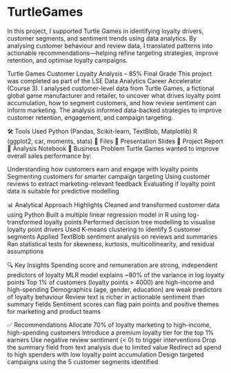 # TurtleGames
In this project, I supported Turtle Games in identifying loyalty drivers, customer segments, and sentiment trends using data analytics. By analysing customer behaviour and review data, I translated patterns into actionable recommendations—helping refine targeting strategies, improve retention, and optimise loyalty campaigns.

Turtle Games Customer Loyalty Analysis – 85% Final Grade
This project was completed as part of the LSE Data Analytics Career Accelerator (Course 3). I analysed customer-level data from Turtle Games, a fictional global game manufacturer and retailer, to uncover what drives loyalty point accumulation, how to segment customers, and how review sentiment can inform marketing. The analysis informed data-backed strategies to improve customer retention, engagement, and campaign targeting.

🛠️ Tools Used
Python (Pandas, Scikit-learn, TextBlob, Matplotlib)
R (ggplot2, car, moments, stats)
📁 Files
📘 Presentation Slides
📄 Project Report
📓 Analysis Notebook
🧠 Business Problem
Turtle Games wanted to improve overall sales performance by:

Understanding how customers earn and engage with loyalty points
Segmenting customers for smarter campaign targeting
Using customer reviews to extract marketing-relevant feedback
Evaluating if loyalty point data is suitable for predictive modelling

📊 Analytical Approach Highlights
Cleaned and transformed customer data using Python
Built a multiple linear regression model in R using log-transformed loyalty points
Performed decision tree modelling to visualise loyalty point drivers
Used K-means clustering to identify 5 customer segments
Applied TextBlob sentiment analysis on reviews and summaries
Ran statistical tests for skewness, kurtosis, multicollinearity, and residual assumptions

🔍 Key Insights
Spending score and remuneration are strong, independent predictors of loyalty
MLR model explains ~80% of the variance in log loyalty points
Top 1% of customers (loyalty points > 4000) are high-income and high-spending
Demographics (age, gender, education) are weak predictors of loyalty behaviour
Review text is richer in actionable sentiment than summary fields
Sentiment scores can flag pain points and positive themes for marketing and product teams

✅ Recommendations
Allocate 70% of loyalty marketing to high-income, high-spending customers
Introduce a premium loyalty tier for the top 1% earners
Use negative review sentiment (< 0) to trigger interventions
Drop the summary field from text analysis due to limited value
Redirect ad spend to high spenders with low loyalty point accumulation
Design targeted campaigns using the 5 customer segments identified
